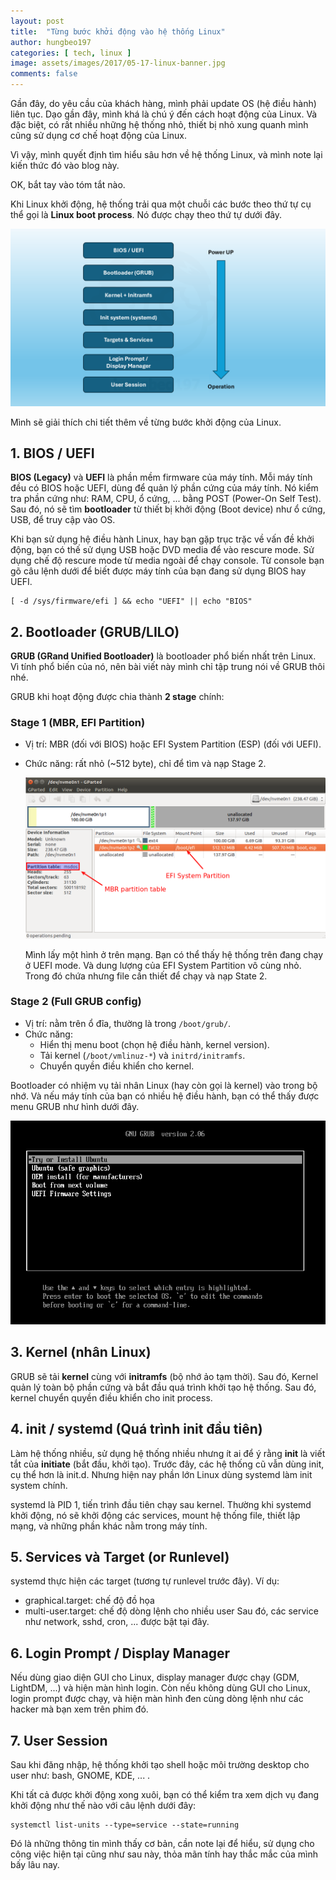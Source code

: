 ```yaml
---
layout: post
title:  "Từng bước khởi động vào hệ thống Linux"
author: hungbeo197
categories: [ tech, linux ]
image: assets/images/2017/05-17-linux-banner.jpg
comments: false
---
```

Gần đây, do yêu cầu của khách hàng, mình phải update OS (hệ điều hành) liên tục. Dạo gần đây, mình khá là chú ý đến cách hoạt động của Linux. Và đặc biệt, có rất nhiều những hệ thống nhỏ, thiết bị nhỏ xung quanh mình cũng sử dụng cơ chế hoạt động của Linux.

Vì vậy, mình quyết định tìm hiểu sâu hơn về hệ thống Linux, và mình note lại kiến thức đó vào blog này.

OK, bắt tay vào tóm tắt nào.

Khi Linux khởi động, hệ thống trải qua một chuỗi các bước theo thứ tự cụ thể gọi là **Linux boot process**. Nó được chạy theo thứ tự dưới đây.

![UnixRun](../assets/images/2025/1.run-linux/1.UnixRun.png)

Mình sẽ giải thích chi tiết thêm về từng bước khởi động của Linux.

## **1. BIOS / UEFI**

**BIOS (Legacy)** và **UEFI** là phần mềm firmware của máy tính. Mỗi máy tính đều có BIOS hoặc UEFI, dùng để quản lý phần cứng của máy tính. Nó kiểm tra phần cứng như: RAM, CPU, ổ cứng, ... bằng POST (Power-On Self Test). Sau đó, nó sẽ tìm **bootloader** từ thiết bị khởi động (Boot device) như ổ cứng, USB, để truy cập vào OS.

Khi bạn sử dụng hệ điều hành Linux, hay bạn gặp trục trặc về vấn đề khởi động, bạn có thế sử dụng USB hoặc DVD media để vào rescure mode. Sử dụng chế độ rescure mode từ media ngoài để chạy console. Từ console bạn gõ câu lệnh dưới để biết được máy tính của bạn đang sử dụng BIOS hay UEFI.
```
[ -d /sys/firmware/efi ] && echo "UEFI" || echo "BIOS"
```

## **2. Bootloader (GRUB/LILO)**

**GRUB (GRand Unified Bootloader)** là bootloader phổ biến nhất trên Linux. Vì tính phổ biến của nó, nên bài viết này mình chỉ tập trung nói về GRUB thôi nhé. 

GRUB khi hoạt động được chia thành **2 stage** chính:

### **Stage 1 (MBR, EFI Partition)**
* Vị trí: MBR (đối với BIOS) hoặc EFI System Partition (ESP) (đối với UEFI).
* Chức năng: rất nhỏ (~512 byte), chỉ để tìm và nạp Stage 2.

    ![BootloaderState1](../assets/images/2025/1.run-linux/2.Stage1bootloader.png)

    Mình lấy một hình ở trên mạng. Bạn có thể thấy hệ thống trên đang chạy ở UEFI mode. Và dung lượng của EFI System Partition vô cùng nhỏ. Trong đó chứa nhưng file cần thiết để chạy và nạp State 2.

### **Stage 2 (Full GRUB config)**
* Vị trí: nằm trên ổ đĩa, thường là trong ```/boot/grub/```.
* Chức năng: 
  * Hiển thị menu boot (chọn hệ điều hành, kernel version).
  * Tải kernel (```/boot/vmlinuz-*```) và ```initrd/initramfs```.
  * Chuyển quyền điều khiển cho kernel.

Bootloader có nhiệm vụ tải nhân Linux (hay còn gọi là kernel) vào trong bộ nhớ. Và nếu máy tính của bạn có nhiều hệ điều hành, bạn có thể thấy được menu GRUB như hình dưới đây.

![MenuGrub](../assets/images/2025/1.run-linux/3.Menugrub.png)

## **3. Kernel (nhân Linux)**
GRUB sẽ tải **kernel** cùng với **initramfs** (bộ nhớ ảo tạm thời). Sau đó, Kernel quản lý toàn bộ phần cứng và bắt đầu quá trình khởi tạo hệ thống. Sau đó, kernel chuyển quyền điều khiển cho init process.

## **4. init / systemd (Quá trình init đầu tiên)**
Làm hệ thống nhiều, sử dụng hệ thống nhiều nhưng ít ai để ý rằng **init** là viết tắt của **initiate** (bắt đầu, khởi tạo). Trước đây, các hệ thống cũ vẫn dùng init, cụ thể hơn là init.d. Nhưng hiện nay phần lớn Linux dùng systemd làm init system chính. 

systemd là PID 1, tiến trình đầu tiên chạy sau kernel. Thường khi systemd khởi động, nó sẽ khởi động các services, mount hệ thống file, thiết lập mạng, và những phần khác nằm trong máy tính.

## **5. Services và Target (or Runlevel)**
systemd thực hiện các target (tương tự runlevel trước đây). Ví dụ:
* graphical.target: chế độ đồ họa
* multi-user.target: chế độ dòng lệnh cho nhiều user
Sau đó, các service như network, sshd, cron, ... được bật tại đây.

## **6. Login Prompt / Display Manager**
Nếu dùng giao diện GUI cho Linux, display manager được chạy (GDM, LightDM, ...) và hiện màn hình login. Còn nếu không dùng GUI cho Linux, login prompt được chạy, và hiện màn hình đen cùng dòng lệnh như các hacker mà bạn xem trên phim đó.

## **7. User Session**
Sau khi đăng nhập, hệ thống khởi tạo shell hoặc môi trường desktop cho user như: bash, GNOME, KDE, ... .


Khi tất cả được khởi động xong xuôi, bạn có thể kiểm tra xem dịch vụ đang khởi động như thế nào với câu lệnh dưới đây:
```
systemctl list-units --type=service --state=running
```

Đó là những thông tin mình thấy cơ bản, cần note lại để hiểu, sử dụng cho công việc hiện tại cũng như sau này, thỏa mãn tính hay thắc mắc của mình bấy lâu nay.

